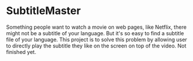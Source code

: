 # SubtitleMaster
Something people want to watch a movie on web pages, like Netflix, there might not be a subtitle of your language. But it's so easy to find a subtitle file of your language. This project is to solve this problem by allowing user to directly play the subtitle they like on the screen on top of the video. Not finished yet.
